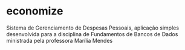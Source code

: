 # economize
Sistema de Gerenciamento de Despesas Pessoais, aplicação simples desenvolvida para a disciplina de Fundamentos de Bancos de 
Dados ministrada pela professora Marília Mendes
